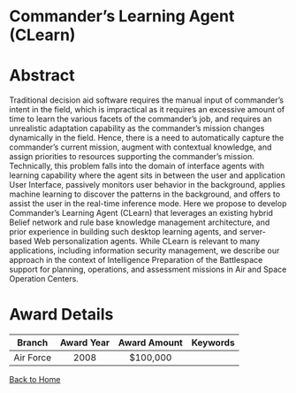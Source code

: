 
Commander’s Learning Agent (CLearn)
===================================

# Abstract


Traditional decision aid software requires the manual input of commander’s intent in the field, which is impractical as it requires an excessive amount of time to learn the various facets of the commander’s job, and requires an unrealistic adaptation capability as the commander’s mission changes dynamically in the field. Hence, there is a need to automatically capture the commander’s current mission, augment with contextual knowledge, and assign priorities to resources supporting the commander’s mission. Technically, this problem falls into the domain of interface agents with learning capability where the agent sits in between the user and application User Interface, passively monitors user behavior in the background, applies machine learning to discover the patterns in the background, and offers to assist the user in the real-time inference mode. Here we propose to develop Commander’s Learning Agent (CLearn) that leverages an existing hybrid Belief network and rule base knowledge management architecture, and prior experience in building such desktop learning agents, and server-based Web personalization agents. While CLearn is relevant to many applications, including information security management, we describe our approach in the context of Intelligence Preparation of the Battlespace support for planning, operations, and assessment missions in Air and Space Operation Centers.  

# Award Details

|Branch|Award Year|Award Amount|Keywords|
| :---: | :---: | :---: | :---: |
|Air Force|2008|$100,000||
  
  


[Back to Home](https://github.com/chrischow/dod_sbir_awards/Reports/DJ/#1308)